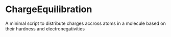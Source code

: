 # ChargeEquilibration
A minimal script to distribute charges accross atoms in a molecule based on their hardness and electronegativities
